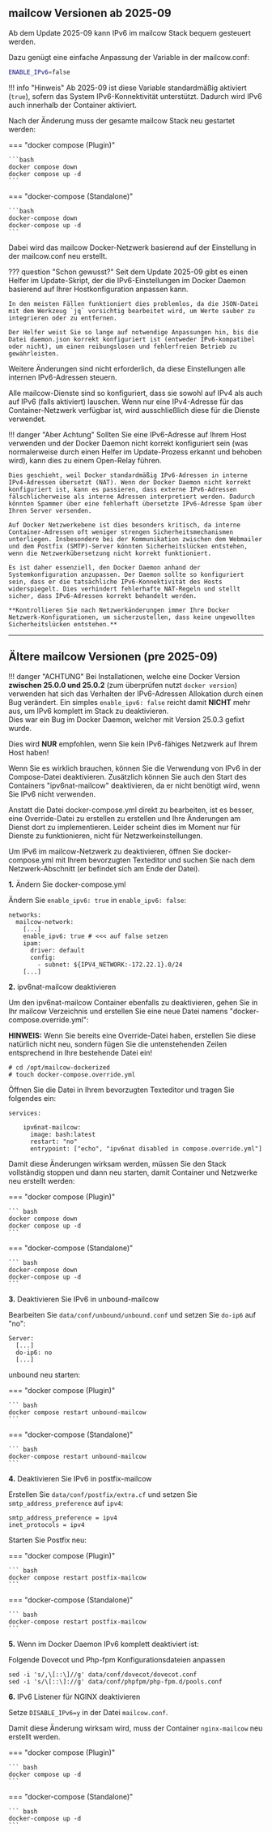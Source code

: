 ## mailcow Versionen ab 2025-09

Ab dem Update 2025-09 kann IPv6 im mailcow Stack bequem gesteuert werden.

Dazu genügt eine einfache Anpassung der Variable in der mailcow.conf:

```bash
ENABLE_IPv6=false
```

!!! info "Hinweis"
    Ab 2025-09 ist diese Variable standardmäßig aktiviert (`true`), sofern das System IPv6-Konnektivität unterstützt. Dadurch wird IPv6 auch innerhalb der Container aktiviert.

Nach der Änderung muss der gesamte mailcow Stack neu gestartet werden:

=== "docker compose (Plugin)"

    ```bash
    docker compose down
    docker compose up -d
    ```

=== "docker-compose (Standalone)"

    ```bash
    docker-compose down
    docker-compose up -d
    ```

Dabei wird das mailcow Docker-Netzwerk basierend auf der Einstellung in der mailcow.conf neu erstellt.

??? question "Schon gewusst?"
    Seit dem Update 2025-09 gibt es einen Helfer im Update-Skript, der die IPv6-Einstellungen im Docker Daemon basierend auf Ihrer Hostkonfiguration anpassen kann.

    In den meisten Fällen funktioniert dies problemlos, da die JSON-Datei mit dem Werkzeug `jq` vorsichtig bearbeitet wird, um Werte sauber zu integrieren oder zu entfernen.

    Der Helfer weist Sie so lange auf notwendige Anpassungen hin, bis die Datei daemon.json korrekt konfiguriert ist (entweder IPv6-kompatibel oder nicht), um einen reibungslosen und fehlerfreien Betrieb zu gewährleisten.

Weitere Änderungen sind nicht erforderlich, da diese Einstellungen alle internen IPv6-Adressen steuern.

Alle mailcow-Dienste sind so konfiguriert, dass sie sowohl auf IPv4 als auch auf IPv6 (falls aktiviert) lauschen. Wenn nur eine IPv4-Adresse für das Container-Netzwerk verfügbar ist, wird ausschließlich diese für die Dienste verwendet.

!!! danger "Aber Achtung"
    Sollten Sie eine IPv6-Adresse auf Ihrem Host verwenden und der Docker Daemon nicht korrekt konfiguriert sein (was normalerweise durch einen Helfer im Update-Prozess erkannt und behoben wird), kann dies zu einem Open-Relay führen. 

    Dies geschieht, weil Docker standardmäßig IPv6-Adressen in interne IPv4-Adressen übersetzt (NAT). Wenn der Docker Daemon nicht korrekt konfiguriert ist, kann es passieren, dass externe IPv6-Adressen fälschlicherweise als interne Adressen interpretiert werden. Dadurch könnten Spammer über eine fehlerhaft übersetzte IPv6-Adresse Spam über Ihren Server versenden. 

    Auf Docker Netzwerkebene ist dies besonders kritisch, da interne Container-Adressen oft weniger strengen Sicherheitsmechanismen unterliegen. Insbesondere bei der Kommunikation zwischen dem Webmailer und dem Postfix (SMTP)-Server könnten Sicherheitslücken entstehen, wenn die Netzwerkübersetzung nicht korrekt funktioniert.

    Es ist daher essenziell, den Docker Daemon anhand der Systemkonfiguration anzupassen. Der Daemon sollte so konfiguriert sein, dass er die tatsächliche IPv6-Konnektivität des Hosts widerspiegelt. Dies verhindert fehlerhafte NAT-Regeln und stellt sicher, dass IPv6-Adressen korrekt behandelt werden. 
    
    **Kontrollieren Sie nach Netzwerkänderungen immer Ihre Docker Netzwerk-Konfigurationen, um sicherzustellen, dass keine ungewollten Sicherheitslücken entstehen.**

---    

## Ältere mailcow Versionen (pre 2025-09)

!!! danger "ACHTUNG"
    Bei Installationen, welche eine Docker Version <b>zwischen 25.0.0 und 25.0.2</b> (zum überprüfen nutzt `docker version`) verwenden hat sich das Verhalten der IPv6-Adressen Allokation durch einen Bug verändert. Ein simples `enable_ipv6: false` reicht damit **NICHT** mehr aus, um IPv6 komplett im Stack zu deaktivieren. <br>Dies war ein Bug im Docker Daemon, welcher mit Version 25.0.3 gefixt wurde.

Dies wird **NUR** empfohlen, wenn Sie kein IPv6-fähiges Netzwerk auf Ihrem Host haben!

Wenn Sie es wirklich brauchen, können Sie die Verwendung von IPv6 in der Compose-Datei deaktivieren.
Zusätzlich können Sie auch den Start des Containers "ipv6nat-mailcow" deaktivieren, da er nicht benötigt wird, wenn Sie IPv6 nicht verwenden.

Anstatt die Datei docker-compose.yml direkt zu bearbeiten, ist es besser, eine Override-Datei zu erstellen
zu erstellen und Ihre Änderungen am Dienst dort zu implementieren. Leider scheint dies im Moment nur für Dienste zu funktionieren, nicht für Netzwerkeinstellungen.

Um IPv6 im mailcow-Netzwerk zu deaktivieren, öffnen Sie docker-compose.yml mit Ihrem bevorzugten Texteditor und suchen Sie nach dem Netzwerk-Abschnitt (er befindet sich am Ende der Datei).

**1.** Ändern Sie docker-compose.yml

Ändern Sie `enable_ipv6: true` in `enable_ipv6: false`:

```
networks:
  mailcow-network:
    [...]
    enable_ipv6: true # <<< auf false setzen
    ipam:
      driver: default
      config:
        - subnet: ${IPV4_NETWORK:-172.22.1}.0/24
    [...]
```

**2.** ipv6nat-mailcow deaktivieren

Um den ipv6nat-mailcow Container ebenfalls zu deaktivieren, gehen Sie in Ihr mailcow Verzeichnis und erstellen Sie eine neue Datei namens "docker-compose.override.yml":

**HINWEIS:** Wenn Sie bereits eine Override-Datei haben, erstellen Sie diese natürlich nicht neu, sondern fügen Sie die untenstehenden Zeilen entsprechend in Ihre bestehende Datei ein!

```
# cd /opt/mailcow-dockerized
# touch docker-compose.override.yml
```

Öffnen Sie die Datei in Ihrem bevorzugten Texteditor und tragen Sie folgendes ein:

```
services:

    ipv6nat-mailcow:
      image: bash:latest
      restart: "no"
      entrypoint: ["echo", "ipv6nat disabled in compose.override.yml"]
```

Damit diese Änderungen wirksam werden, müssen Sie den Stack vollständig stoppen und dann neu starten, damit Container und Netzwerke neu erstellt werden:


=== "docker compose (Plugin)"

    ``` bash
    docker compose down
    docker compose up -d
    ```

=== "docker-compose (Standalone)"

    ``` bash
    docker-compose down
    docker-compose up -d
    ```

**3.** Deaktivieren Sie IPv6 in unbound-mailcow

Bearbeiten Sie `data/conf/unbound/unbound.conf` und setzen Sie `do-ip6` auf "no":

```
Server:
  [...]
  do-ip6: no
  [...]
```

unbound neu starten:

=== "docker compose (Plugin)"

    ``` bash
    docker compose restart unbound-mailcow
    ```

=== "docker-compose (Standalone)"

    ``` bash
    docker-compose restart unbound-mailcow
    ```

**4.** Deaktivieren Sie IPv6 in postfix-mailcow

Erstellen Sie `data/conf/postfix/extra.cf` und setzen Sie `smtp_address_preference` auf `ipv4`:

```
smtp_address_preference = ipv4
inet_protocols = ipv4
```

Starten Sie Postfix neu:

=== "docker compose (Plugin)"

    ``` bash
    docker compose restart postfix-mailcow
    ```

=== "docker-compose (Standalone)"

    ``` bash
    docker-compose restart postfix-mailcow
    ```

**5.** Wenn im Docker Daemon IPv6 komplett deaktiviert ist:

Folgende Dovecot und Php-fpm Konfigurationsdateien anpassen

```
sed -i 's/,\[::\]//g' data/conf/dovecot/dovecot.conf
sed -i 's/\[::\]://g' data/conf/phpfpm/php-fpm.d/pools.conf
```

**6.** IPv6 Listener für NGINX deaktivieren

Setze `DISABLE_IPv6=y` in der Datei `mailcow.conf`.

Damit diese Änderung wirksam wird, muss der Container `nginx-mailcow` neu erstellt werden.

=== "docker compose (Plugin)"

    ``` bash
    docker compose up -d
    ```

=== "docker-compose (Standalone)"

    ``` bash
    docker-compose up -d
    ```
